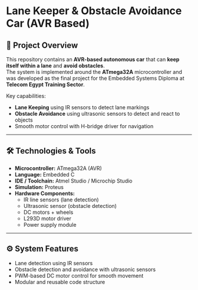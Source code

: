 # Lane Keeper & Obstacle Avoidance Car (AVR Based)

## 📌 Project Overview
This repository contains an **AVR-based autonomous car** that can **keep itself within a lane** and **avoid obstacles**.  
The system is implemented around the **ATmega32A** microcontroller and was developed as the final project for the Embedded Systems Diploma at **Telecom Egypt Training Sector**.

Key capabilities:
- **Lane Keeping** using IR sensors to detect lane markings  
- **Obstacle Avoidance** using ultrasonic sensors to detect and react to objects  
- Smooth motor control with H-bridge driver for navigation  

---

## 🛠️ Technologies & Tools
- **Microcontroller:** ATmega32A (AVR)  
- **Language:** Embedded C  
- **IDE / Toolchain:** Atmel Studio / Microchip Studio  
- **Simulation:** Proteus  
- **Hardware Components:**  
  - IR line sensors (lane detection)  
  - Ultrasonic sensor (obstacle detection)  
  - DC motors + wheels  
  - L293D motor driver  
  - Power supply module  

---

## ⚙️ System Features
- Lane detection using IR sensors  
- Obstacle detection and avoidance with ultrasonic sensors  
- PWM-based DC motor control for smooth movement  
- Modular and reusable code structure  
